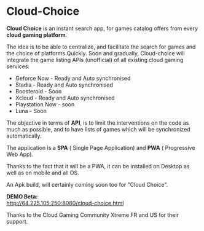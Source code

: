 # Cloud-Choice


**Cloud Choice** is an instant search app, for games catalog offers from every **cloud gaming platform**.

The idea is to be able to centralize, and facilitate the search for games and the choice of platforms Quickly.
Soon and gradually, Cloud-choice will integrate the game listing APIs (unofficial) of all existing cloud gaming services:

- Geforce Now - Ready and Auto synchronised
- Stadia - Ready and Auto synchronised
- Boosteroid - Soon
- Xcloud - Ready and Auto synchronised
- Playstation Now - soon
- Luna - Soon


The objective in terms of **API**, is to limit the interventions on the code as much as possible, and to have lists of games which will be synchronized automatically.

The application is a **SPA** ( Single Page Application) and **PWA** ( Progressive Web App).

Thanks to the fact that it will be a PWA, it can be installed on Desktop as well as on mobile and all OS.

An Apk build, will certainly coming  soon too for "Cloud Choice".



**DEMO Beta:**<br>
http://64.225.105.250:8080/cloud-choice.html



Thanks to the Cloud Gaming Community Xtreme FR and US for their support.
